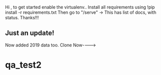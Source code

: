 Hi , to get started enable the virtualenv..
Install all requirements using !pip install -r requirements.txt
Then go to "/serve" -> This has list of docs, with status.
Thanks!!!



##  Just an update!
Now added 2019 data too. Clone Now---->
# qa_test2
